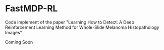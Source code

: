 # FastMDP-RL

Code implement of the paper "Learning How to Detect: A Deep Reinforcement Learning Method for Whole-Slide Melanoma Histopathology Images"

Coming Soon
